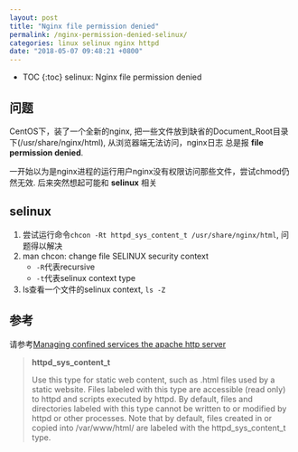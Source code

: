 ```yaml
---
layout: post
title: "Nginx file permission denied"
permalink: /nginx-permission-denied-selinux/
categories: linux selinux nginx httpd
date: "2018-05-07 09:48:21 +0800"
---
```


* TOC
{:toc}
selinux: Nginx file permission denied

## 问题

CentOS下，装了一个全新的nginx, 把一些文件放到缺省的Document_Root目录下(/usr/share/nginx/html), 从浏览器端无法访问，nginx日志
总是报 **file permission denied**.

一开始以为是nginx进程的运行用户nginx没有权限访问那些文件，尝试chmod仍然无效.
后来突然想起可能和 **selinux** 相关

## selinux

1. 尝试运行命令```chcon -Rt httpd_sys_content_t /usr/share/nginx/html```, 问题得以解决
2. man chcon: change file SELINUX security context
    * ```-R```代表recursive
    * ```-t```代表selinux context type
3. ls查看一个文件的selinux context, ```ls -Z```

## 参考

请参考[Managing confined services the apache http server](https://access.redhat.com/documentation/en-us/red_hat_enterprise_linux/6/html/managing_confined_services/sect-managing_confined_services-the_apache_http_server-types)

> **httpd_sys_content_t**
>
> Use this type for static web content, such as .html files used by a static website. Files labeled with this type are accessible (read only) to httpd and scripts executed by httpd. By default, files and directories labeled with this type cannot be written to or modified by httpd or other processes. Note that by default, files created in or copied into /var/www/html/ are labeled with the httpd_sys_content_t type.
